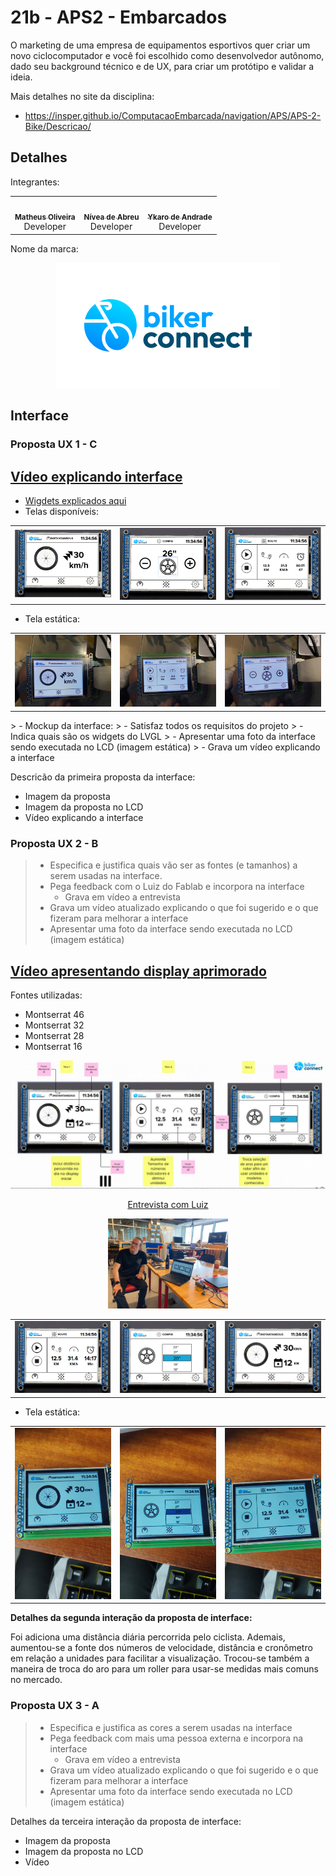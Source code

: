 # 21b - APS2 - Embarcados

O marketing de uma empresa de equipamentos esportivos quer criar um novo ciclocomputador e você foi escolhido como desenvolvedor autônomo, dado seu background técnico e de UX, para criar um protótipo e validar a ideia.

Mais detalhes no site da disciplina:

- https://insper.github.io/ComputacaoEmbarcada/navigation/APS/APS-2-Bike/Descricao/

## Detalhes

Integrantes:

<div align="center" style="max-width:68rem;">
<table>
  <tr>
    <td align="center"><a href="https://github.com/matheus-1618"><img style="border-radius: 50%;" src="https://avatars.githubusercontent.com/matheus-1618" width="100px;" alt=""/><br /><sub><b>Matheus Oliveira</b></sub></a><br /><a href="https://github.com/matheus-1618" title="Matheus Silva M. Oliveira"></a> Developer</td>
   <td align="center"><a href="https://github.com/niveaabreu"><img style="border-radius: 50%;" src="https://avatars.githubusercontent.com/niveaabreu" width="100px;" alt=""/><br /><sub><b>Nívea de Abreu</b></sub></a><br /><a href="https://github.com/niveaabreu" title="Nívea de Abreu"></a>Developer</td>
   <td align="center"><a href="https://github.com/ykarodeandrade"><img style="border-radius: 50%;" src="https://avatars.githubusercontent.com/ykarodeandrade" width="100px;" alt=""/><br /><sub><b>Ykaro de Andrade</b></sub></a><br /><a href="https://github.com/ykarodeandrade" title="Ykaro de Andrade"></a> Developer</td>
  </tr>
</table>
</div>
Nome da marca:

<div align="center" style="max-width:68rem;">

![image](assets/large_bikerconnect_0.png)
</div>

## Interface

### Proposta UX 1 - C
## [Vídeo explicando interface](https://www.youtube.com/watch?v=jwVLnyf8rFs)

* [Wigdets explicados aqui](https://app.mural.co/t/elementos9119/m/elementos9119/1667235687917/3f8bd861be517222390240d3b949be1fcf0a9fb7?sender=b72dc7a3-4993-41ce-ae83-0c04221a56ec)
* Telas disponíveis:
<div align="center" style="max-width:68rem;">
<table>
  <tr>
    <td align="center"> <img src="assets/tela4.png" style="width:48rem"></td>
    <td align="center"> <img src="assets/tela5.png" style="width:48rem"></td>
    <td align="center"> <img src="assets/tela6.png" style="width:48rem"></td>
  </tr>
</table>
</div>

* Tela estática:
<div align="center" style="max-width:68rem;">
<table>
  <tr>
    <td align="center"> <img src="assets/tela1.jpeg" style="size:48rem"></td>
    <td align="center"> <img src="assets/tela2.jpeg" style="size:48px"></td>
    <td align="center"> <img src="assets/tela3.jpeg" style="size:48px"></td>
  </tr>
</table>
</div>
> - Mockup da interface:
>    - Satisfaz todos os requisitos do projeto 
>    - Indica quais são os widgets do LVGL 
>    - Apresentar uma foto da interface sendo executada no LCD (imagem estática)
> - Grava um vídeo explicando a interface


Descricão da primeira proposta da interface:

- Imagem da proposta
- Imagem da proposta no LCD
- Vídeo explicando a interface

### Proposta UX 2 - B
> - Especifica e justifica quais vão ser as fontes (e tamanhos) a serem usadas na interface.
> - Pega feedback com o Luiz do Fablab e incorpora na interface
>   - Grava em vídeo a entrevista
> - Grava um vídeo atualizado explicando o que foi sugerido e o que fizeram para melhorar a interface
> - Apresentar uma foto da interface sendo executada no LCD (imagem estática)

## [Vídeo apresentando display aprimorado](https://youtu.be/JXlG2QjE9qY)


Fontes utilizadas:
* Montserrat 46
* Montserrat 32
* Montserrat 28
* Montserrat 16

<div align="center" style="max-width:68rem;">
<img src="assets/fontes.jpeg">
</div>

<div align="center" style="max-width:68rem;">

[Entrevista com Luiz](https://drive.google.com/file/d/1sjpz7W0YbgtZXLlP62kvtFch1v9C1n1c/view?usp=sharing)

<img src="assets/luiz.jpeg" style="width:12rem">

</div>

<div align="center" style="max-width:68rem;">
<table>
  <tr>
    <td align="center"> <img src="assets/tela10.png" style="width:48rem"></td>
    <td align="center"> <img src="assets/tela11.png" style="width:48rem"></td>
    <td align="center"> <img src="assets/tela12.png" style="width:48rem"></td>
  </tr>
</table>
</div>

* Tela estática:
<div align="center" style="max-width:68rem;">
<table>
  <tr>
    <td align="center"> <img src="assets/estatica1.jpeg" style="size:48rem"></td>
    <td align="center"> <img src="assets/estatica2.jpeg" style="size:48px"></td>
    <td align="center"> <img src="assets/estatica3.jpeg" style="size:48px"></td>
  </tr>
</table>
</div>

**Detalhes da segunda interação da proposta de interface:**

Foi adiciona uma distância diária percorrida pelo ciclista. Ademais, aumentou-se a fonte dos números de velocidade, distância e cronômetro em relação a unidades para facilitar a visualização. Trocou-se também a maneira de troca do aro para um roller para usar-se medidas mais comuns no mercado.


### Proposta UX 3 - A

> - Especifica e justifica as cores a serem usadas na interface
> - Pega feedback com mais uma pessoa externa e incorpora na interface
>     - Grava em vídeo a entrevista
> - Grava um vídeo atualizado explicando o que foi sugerido e o que fizeram para melhorar a interface
> - Apresentar uma foto da interface sendo executada no LCD (imagem estática)

Detalhes da terceira interação da proposta de interface:

<!-- 
 Adicionar texto descrevendo a evolução 
 da interface
-->

- Imagem da proposta
- Imagem da proposta no LCD
- Vídeo 
